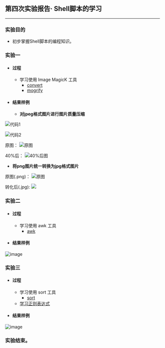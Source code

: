 ## 第四次实验报告· Shell脚本的学习
***
### 实验目的
- 初步掌握Shell脚本的编程知识。

### 实验一
* #### 过程
  * 学习使用 Image MagicK 工具
    * [convert](https://www.imagemagick.org/script/convert.php)
    * [mogrify](https://www.imagemagick.org/script/mogrify.php)
* #### 结果样例
  * **对jpeg格式图片进行图片质量压缩**
 
![代码1](https://raw.githubusercontent.com/CUCfromHY001/2015-linux-public-CUCfromHY001/master/%E5%AE%9E%E9%AA%8C%E6%96%87%E4%BB%B6%E5%A4%B9/%E5%AE%9E%E9%AA%8C%E5%9B%9B/image/1.PNG)

![代码2](https://raw.githubusercontent.com/CUCfromHY001/2015-linux-public-CUCfromHY001/master/%E5%AE%9E%E9%AA%8C%E6%96%87%E4%BB%B6%E5%A4%B9/%E5%AE%9E%E9%AA%8C%E5%9B%9B/image/2.PNG)

原图：
![原图](https://raw.githubusercontent.com/CUCfromHY001/2015-linux-public-CUCfromHY001/master/%E5%AE%9E%E9%AA%8C%E6%96%87%E4%BB%B6%E5%A4%B9/%E5%AE%9E%E9%AA%8C%E5%9B%9B/image/test.jpg)

40%后：
![40%后图](https://raw.githubusercontent.com/CUCfromHY001/2015-linux-public-CUCfromHY001/master/%E5%AE%9E%E9%AA%8C%E6%96%87%E4%BB%B6%E5%A4%B9/%E5%AE%9E%E9%AA%8C%E5%9B%9B/image/test_1.jpg)

  * **将png图片统一转换为jpg格式图片**

原图(.png)：
![原图](https://raw.githubusercontent.com/CUCfromHY001/2015-linux-public-CUCfromHY001/master/%E5%AE%9E%E9%AA%8C%E6%96%87%E4%BB%B6%E5%A4%B9/%E5%AE%9E%E9%AA%8C%E5%9B%9B/image/test2.png)

转化后(.jpg):
![](https://raw.githubusercontent.com/CUCfromHY001/2015-linux-public-CUCfromHY001/master/%E5%AE%9E%E9%AA%8C%E6%96%87%E4%BB%B6%E5%A4%B9/%E5%AE%9E%E9%AA%8C%E5%9B%9B/image/test2_1.jpg)

### 实验二
* #### 过程
  * 学习使用 awk 工具
    * [awk](https://www.ibm.com/developerworks/cn/education/aix/au-gawk/index.html)

* #### 结果样例

![image](https://raw.githubusercontent.com/CUCfromHY001/2015-linux-public-CUCfromHY001/master/%E5%AE%9E%E9%AA%8C%E6%96%87%E4%BB%B6%E5%A4%B9/%E5%AE%9E%E9%AA%8C%E5%9B%9B/image/3.PNG)

### 实验三

* #### 过程
  * 学习使用 sort 工具
    * [sort](https://www.computerhope.com/unix/usort.htm#syntax)
  * [学习正则表达式](http://www.runoob.com/regexp/regexp-tutorial.html)

* #### 结果样例
 
![image](https://raw.githubusercontent.com/CUCfromHY001/2015-linux-public-CUCfromHY001/master/%E5%AE%9E%E9%AA%8C%E6%96%87%E4%BB%B6%E5%A4%B9/%E5%AE%9E%E9%AA%8C%E5%9B%9B/image/4.PNG)


### 实验结束。
